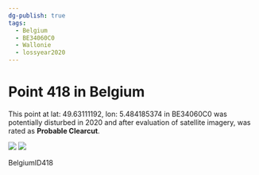 ```yaml
---
dg-publish: true
tags:
  - Belgium
  - BE34060C0
  - Wallonie
  - lossyear2020
---
```


# Point 418 in Belgium

This point at lat: 49.63111192, lon: 5.484185374 in BE34060C0 was potentially disturbed in 2020 and after evaluation of satellite imagery, was rated as **Probable Clearcut**.

<div class='juxtapose' data-showcredits='false'>
<img src='https://baserow-backend-production20240528124524339000000001.s3.amazonaws.com/user_files/4aOgHjpGVwRzrXCuW4ypt3eFCXHPJq8W_0ca5f4fe7bd7ed2fd7775b29d2241a709391e0dec134f8bca321610d8e7af829.png' data-label='September 2019' />
<img src='https://baserow-backend-production20240528124524339000000001.s3.amazonaws.com/user_files/KLFB26rCHv0ZwiIKVckeRd9Kg12V5W7i_5116fc6ce6d198553c23045f946ef4a02a46767a533a40c3c2b17d3e1d4f4f82.png' data-label='May 2020' />
</div>

BelgiumID418